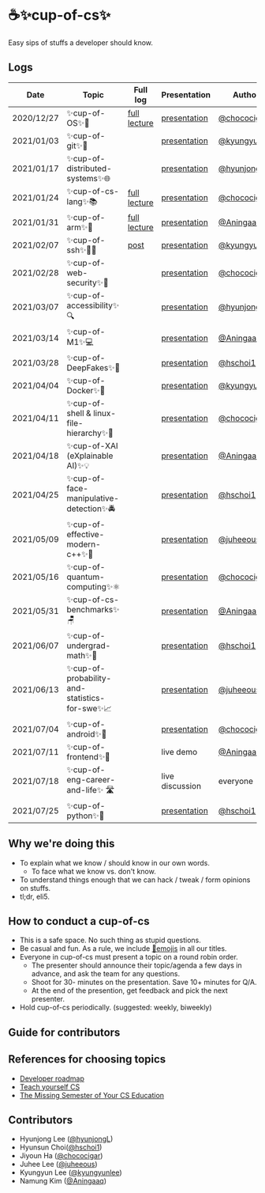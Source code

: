 # ☕✨cup-of-cs✨
Easy sips of stuffs a developer should know.

## Logs
| Date       | Topic                            | Full log                                                                                       | Presentation                                                                                                         | Author                                         |
|------------|----------------------------------|------------------------------------------------------------------------------------------------|----------------------------------------------------------------------------------------------------------------------|------------------------------------------------|
| 2020/12/27 | ✨cup-of-OS✨🌳                  | [full lecture](https://github.com/chococigar/cup-of-cs/blob/main/lectures/1_cup-of-os.md)      | [presentation](https://docs.google.com/presentation/d/1ya2-NfS2mJQ-V4qFdMmBMXSjMTHaSbZGE-x8RvJ-wiM/edit?usp=sharing) | [@chococigar](https://github.com/chococigar)   |
| 2021/01/03 | ✨cup-of-git✨🐙                 |                                                                                                | [presentation](https://docs.google.com/presentation/d/1-7wc_HSzrpNNOqcot3aK6sTF74HHGPgcyVEyPOSi__8/edit?usp=sharing) | [@kyungyunlee](https://github.com/kyungyunlee) |
| 2021/01/17 | ✨cup-of-distributed-systems✨🌐 |                                                                                                | [presentation](https://docs.google.com/presentation/d/1TmyfFXnzr_6p1GJdmfh4JIPK06pKf1zJ3eyNPk555pY/edit?usp=sharing) | [@hyunjongL](http://github.com/hyunjongL)      |
| 2021/01/24 | ✨cup-of-cs-lang✨📚             | [full lecture](https://github.com/chococigar/cup-of-cs/blob/main/lectures/4_cup-of-cs-lang.md) | [presentation](https://docs.google.com/presentation/d/1RVt7Ytw8Bt5KTr57FC7f98kHuGEQrbvHDeGzXqiQXLo/edit?usp=sharing) | [@chococigar](https://github.com/chococigar)   |
| 2021/01/31 | ✨cup-of-arm✨🌰            | [full lecture](https://github.com/chococigar/cup-of-cs/blob/lecture/05-arm/lectures/5_cup-of-cs-arm/cup-of-cs-arm.md)| [presentation](https://docs.google.com/presentation/d/1tyjcIKm3L_xdkjfIuCHWcruoNn0rhefZunncKkhxwEk/edit?usp=sharing) | [@Aningaaq](https://github.com/Aningaaq)       |
| 2021/02/07 | ✨cup-of-ssh✨🕵️‍♂️            | [post](https://kyungyunlee.github.io/blog/ssh)                                                 | [presentation](https://docs.google.com/presentation/d/1F68RsPoWv8AF1-lVf0YmrDp1pWrLjR7I4fzpmushYhE/edit?usp=sharing) | [@kyungyunlee](https://github.com/kyungyunlee) |
| 2021/02/28 | ✨cup-of-web-security✨🔐 | | [presentation](https://docs.google.com/presentation/d/1RVt7Ytw8Bt5KTr57FC7f98kHuGEQrbvHDeGzXqiQXLo/edit?usp=sharing) | [@chococigar](https://github.com/chococigar) |
| 2021/03/07 | ✨cup-of-accessibility✨🔍 | | [presentation](https://docs.google.com/presentation/d/1VX0C22Zz-Fn4DwjSUJeqGFkdzR5ldR3R0u0EIKzOEOw/edit?usp=sharing) | [@hyunjongL](http://github.com/hyunjongL) |
| 2021/03/14 | ✨cup-of-M1✨💻 | | [presentation](https://docs.google.com/presentation/d/1EGxxnN1hNZcaa0nYuN8QMs2JXYNmujlA3z_89Q4iRyo/edit?usp=sharing) | [@Aningaaq](https://github.com/Aningaaq) |
| 2021/03/28 | ✨cup-of-DeepFakes✨🔁 | | [presentation](https://docs.google.com/presentation/d/1XKKtKxf3ZaLqzyxlqjNJtyDHiVEkoYvRgFxjBjDgkTg/edit?usp=sharing) | [@hschoi1](https://github.com/hschoi1) |
| 2021/04/04 | ✨cup-of-Docker✨🐳 | | [presentation](https://docs.google.com/presentation/d/1OotjiG87g1H6JTvBHuWw0RePp1LZVCQF0HR6hERLSig/edit?usp=sharing) | [@kyungyunlee](https://github.com/kyungyunlee) |
| 2021/04/11 | ✨cup-of-shell & linux-file-hierarchy✨🐚 | | [presentation](https://docs.google.com/presentation/d/1IzZ_YyEMEp5PG2opP9mIBdAIDeUcuvLNs1g8nv72BS0/edit?usp=sharing) | [@chococigar](https://github.com/chococigar) |
| 2021/04/18 | ✨cup-of-XAI (eXplainable AI)✨💡 | | [presentation](https://docs.google.com/presentation/d/14ZAPp3MV-ZzOXGhPoBQdBZP_54w7HvDoziItJPuM5uU/edit?usp=sharing) | [@Aningaaq](https://github.com/Aningaaq) |
| 2021/04/25 | ✨cup-of-face-manipulative-detection✨🚔 | | [presentation](https://docs.google.com/presentation/d/1Hf2h4BEFUdAYMjpevz0KaaIknjExA6z29-aXeO49dV0/edit?usp=sharing) | [@hschoi1](https://github.com/hschoi1) |
| 2021/05/09 | ✨cup-of-effective-modern-c++✨📙 | | [presentation](https://docs.google.com/presentation/d/1y9vYsItwK0LlfNZZtWlXH2_TBuPSBs2piCp4pUv7ig8/edit?usp=sharing) | [@juheeous](https://github.com/juheeous) |
| 2021/05/16 | ✨cup-of-quantum-computing✨⚛️   | | [presentation](https://docs.google.com/presentation/d/1wM_vfzlWjy_BKdCTWjW97o_TY00r_gEBmQ1VCGT9SAE/edit?usp=sharing) | [@chococigar](https://github.com/chococigar) |
| 2021/05/31 | ✨cup-of-cs-benchmarks✨🪑 | | [presentation](https://docs.google.com/presentation/d/1_ICdWFq5rgLbNJoI5rmCzEyoN0tsfEYh81nny3Bzk2k/edit?usp=sharing)| [@Aningaaq](https://github.com/Aningaaq) |
| 2021/06/07 | ✨cup-of-undergrad-math✨📐 | | [presentation](https://docs.google.com/presentation/d/1KTXf9n1UZ8kQe71ksvhSfA_b5JtI-C3GdCOYOL8YuyU/edit?usp=sharing)| [@hschoi1](https://github.com/hschoi1) |
| 2021/06/13 | ✨cup-of-probability-and-statistics-for-swe✨📈 | | [presentation](https://docs.google.com/presentation/d/1ZDgdbJhz-7scG4vAU2Pit0b8T-DTs82RDbLLuaaHdC0/edit?usp=sharing)| [@juheeous](https://github.com/juheeous) |
| 2021/07/04 | ✨cup-of-android✨💚 | | [presentation](https://docs.google.com/presentation/d/1yG5A0W8lMXhD-eLUWFQz3SpoIfK2y_SasckIdrF1gbQ/edit?usp=sharing)| [@chococigar](https://github.com/chococigar) |
| 2021/07/11 | ✨cup-of-frontend✨👕 | | live demo | [@Aningaaq](https://github.com/Aningaaq) |
| 2021/07/18 | ✨cup-of-eng-career-and-life✨ 🛣️ | | live discussion | everyone |
| 2021/07/25 | ✨cup-of-python✨🎀| | [presentation](https://drive.google.com/file/d/1uOypYa_fA_fU7hsSEd7adEFuUpL82ajo/view?usp=sharing) |[@hschoi1](https://github.com/hschoi1)   |


## Why we're doing this
* To explain what we know / should know in our own words.
    * To face what we know vs. don't know.
* To understand things enough that we can hack / tweak / form opinions on stuffs.
* tl;dr, eli5.

## How to conduct a cup-of-cs
* This is a safe space. No such thing as stupid questions.
* Be casual and fun. As a rule, we include [🤪emojis](https://emojipedia.org/) in all our titles.
* Everyone in cup-of-cs must present a topic on a round robin order.
    * The presenter should announce their topic/agenda a few days in advance, and ask the team for any questions.
    * Shoot for 30- minutes on the presentation. Save 10+ minutes for Q/A.
    * At the end of the presention, get feedback and pick the next presenter.
* Hold cup-of-cs periodically. (suggested: weekly, biweekly)

## Guide for contributors

## References for choosing topics
* [Developer roadmap](https://github.com/kamranahmedse/developer-roadmap)
* [Teach yourself CS](https://teachyourselfcs.com/)
* [The Missing Semester of Your CS Education](https://missing.csail.mit.edu/)


## Contributors
* Hyunjong Lee ([@hyunjongL](http://github.com/hyunjongL))
* Hyunsun Choi([@hschoi1](http://github.com/hschoi1))
* Jiyoun Ha ([@chococigar](https://github.com/chococigar))
* Juhee Lee ([@juheeous](https://github.com/juheeous))
* Kyungyun Lee ([@kyungyunlee](https://github.com/kyungyunlee))
* Namung Kim ([@Aningaaq](https://github.com/Aningaaq))
